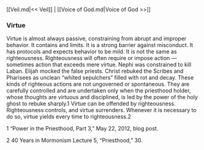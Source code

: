 [[Veil.md|<< Veil]]  |  [[Voice of God.md|Voice of God >>]]

### Virtue
Virtue is almost always passive, constraining from abrupt and improper behavior. It contains and limits. It is a strong barrier against misconduct. It has protocols and expects behavior to be mild. It is not the same as righteousness. Righteousness will often require or impose action — sometimes action that exceeds mere virtue. Nephi was constrained to kill Laban. Elijah mocked the false priests. Christ rebuked the Scribes and Pharisees as unclean “whited sepulchers” filled with rot and decay. These kinds of righteous actions are not ungoverned or spontaneous. They are carefully controlled and are undertaken only when the priesthood holder, whose thoughts are virtuous and disciplined, is led by the power of the holy ghost to rebuke sharply.1 Virtue can be offended by righteousness. Righteousness controls, and virtue surrenders. Whenever it is necessary to do so, virtue yields every time to righteousness.2



1 “Power in the Priesthood, Part 3,” May 22, 2012, blog post.


2 40 Years in Mormonism Lecture 5, “Priesthood,” 30.